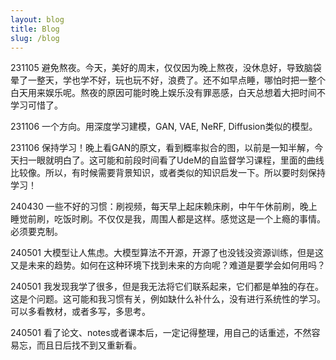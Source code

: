 ```yaml
---
layout: blog
title: Blog
slug: /blog
---
```


231105 避免熬夜。今天，美好的周末，仅仅因为晚上熬夜，没休息好，导致脑袋晕了一整天，学也学不好，玩也玩不好，浪费了。还不如早点睡，哪怕时把一整个白天用来娱乐呢。熬夜的原因可能时晚上娱乐没有罪恶感，白天总想着大把时间不学习可惜了。

231106 一个方向。用深度学习建模，GAN, VAE, NeRF, Diffusion类似的模型。

231106 保持学习！晚上看GAN的原文，看到概率拟合的图，以前是一知半解，今天扫一眼就明白了。这可能和前段时间看了UdeM的自监督学习课程，里面的曲线比较像。所以，有时候需要背景知识，或者类似的知识启发一下。所以要时刻保持学习！  

240430 一些不好的习惯：刷视频，每天早上起床赖床刷，中午午休前刷，晚上睡觉前刷，吃饭时刷。不仅仅是我，周围人都是这样。感觉这是一个上瘾的事情。必须要克制。

240501 大模型让人焦虑。大模型算法不开源，开源了也没钱没资源训练，但是这又是未来的趋势。如何在这种环境下找到未来的方向呢？难道是要学会如何用吗？  

240501 我发现我学了很多，但是我无法将它们联系起来，它们都是单独的存在。这是个问题。这可能和我习惯有关，例如缺什么补什么，没有进行系统性的学习。可以多看教材，或者多写，多思考。

240501 看了论文、notes或者课本后，一定记得整理，用自己的话重述，不然容易忘，而且日后找不到又重新看。


<!-- &emsp;&emsp;欢迎来到我的主页。<a href="https://baike.baidu.com/item/%E7%90%86%E6%9F%A5%E5%BE%B7%C2%B7%E8%B4%B9%E6%9B%BC/2149327?fromtitle=%E8%B4%B9%E6%81%A9%E6%9B%BC&fromid=1900983&fr=aladdin">理查德·费曼</a>（Richard Phillips Feynman，著名物理学家）在他的自传里写道：“最好的学习方法就是将知识教会给别人”，所以，我在这里记录了一些学习笔记。这些笔记主要是关于<a href="https://yz14.github.io/main/docs/ml">机器学习</a>、<a href="https://yz14.github.io/main/docs/dl">深度学习</a>、<a href="https://yz14.github.io/main/docs/psy">心理学</a>和一些<a href="https://yz14.github.io/main/docs/zw">随笔</a>。

&emsp;&emsp;关于<a href="https://yz14.github.io/main/docs/psy">心理学</a>：每天，我绝大部分时间都是在和电脑打交道，但其实我更想与人打交道。你如果对心理学存在某些偏见，比如读心术、如何控制别人等等，可能是因为接触了一些大众读物而非**科学著作**。心理学是让我们更好地认识自己和理解他人的学科。

&emsp;&emsp;关于<a href="https://yz14.github.io/main/docs/zw">随笔</a>：我喜欢阅读，也喜欢写作（但是文笔有点拙劣）。 -->
